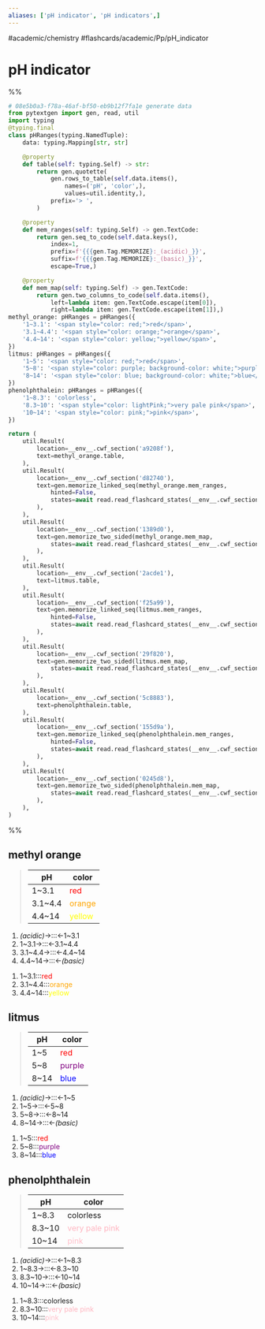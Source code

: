 ```yaml
---
aliases: ['pH indicator', 'pH indicators',]
---
```


#academic/chemistry #flashcards/academic/Pp/pH_indicator

# pH indicator

%%
```Python
# 08e5b0a3-f78a-46af-bf50-eb9b12f7fa1e generate data
from pytextgen import gen, read, util
import typing
@typing.final
class pHRanges(typing.NamedTuple):
	data: typing.Mapping[str, str]

	@property
	def table(self: typing.Self) -> str:
		return gen.quotette(
			gen.rows_to_table(self.data.items(),
				names=('pH', 'color',),
				values=util.identity,),
			prefix='> ',
		)

	@property
	def mem_ranges(self: typing.Self) -> gen.TextCode:
		return gen.seq_to_code(self.data.keys(),
			index=1,
			prefix=f'{{{gen.Tag.MEMORIZE}:_(acidic)_}}',
			suffix=f'{{{gen.Tag.MEMORIZE}:_(basic)_}}',
			escape=True,)

	@property
	def mem_map(self: typing.Self) -> gen.TextCode:
		return gen.two_columns_to_code(self.data.items(),
			left=lambda item: gen.TextCode.escape(item[0]),
			right=lambda item: gen.TextCode.escape(item[1]),)
methyl_orange: pHRanges = pHRanges({
	'1~3.1': '<span style="color: red;">red</span>',
	'3.1~4.4': '<span style="color: orange;">orange</span>',
	'4.4~14': '<span style="color: yellow;">yellow</span>',
})
litmus: pHRanges = pHRanges({
	'1~5': '<span style="color: red;">red</span>',
	'5~8': '<span style="color: purple; background-color: white;">purple</span>',
	'8~14': '<span style="color: blue; background-color: white;">blue</span>',
})
phenolphthalein: pHRanges = pHRanges({
	'1~8.3': 'colorless',
	'8.3~10': '<span style="color: lightPink;">very pale pink</span>',
	'10~14': '<span style="color: pink;">pink</span>',
})

return (
	util.Result(
		location=__env__.cwf_section('a9208f'),
		text=methyl_orange.table,
	),
	util.Result(
		location=__env__.cwf_section('d82740'),
		text=gen.memorize_linked_seq(methyl_orange.mem_ranges,
			hinted=False,
			states=await read.read_flashcard_states(__env__.cwf_section('d82740')),
		),
	),
	util.Result(
		location=__env__.cwf_section('1389d0'),
		text=gen.memorize_two_sided(methyl_orange.mem_map,
			states=await read.read_flashcard_states(__env__.cwf_section('1389d0')),
		),
	),
	util.Result(
		location=__env__.cwf_section('2acde1'),
		text=litmus.table,
	),
	util.Result(
		location=__env__.cwf_section('f25a99'),
		text=gen.memorize_linked_seq(litmus.mem_ranges,
			hinted=False,
			states=await read.read_flashcard_states(__env__.cwf_section('f25a99')),
		),
	),
	util.Result(
		location=__env__.cwf_section('29f820'),
		text=gen.memorize_two_sided(litmus.mem_map,
			states=await read.read_flashcard_states(__env__.cwf_section('29f820')),
		),
	),
	util.Result(
		location=__env__.cwf_section('5c8883'),
		text=phenolphthalein.table,
	),
	util.Result(
		location=__env__.cwf_section('155d9a'),
		text=gen.memorize_linked_seq(phenolphthalein.mem_ranges,
			hinted=False,
			states=await read.read_flashcard_states(__env__.cwf_section('155d9a')),
		),
	),
	util.Result(
		location=__env__.cwf_section('0245d8'),
		text=gen.memorize_two_sided(phenolphthalein.mem_map,
			states=await read.read_flashcard_states(__env__.cwf_section('0245d8')),
		),
	),
)
```
%%

## methyl orange

<!--08e5b0a3-f78a-46af-bf50-eb9b12f7fa1e generate section="a9208f"--><!-- The following content is generated at 2023-03-20T16:20:31.210600+08:00. Any edits will be overridden! -->

> | pH | color |
> |-|-|
> | 1~3.1 | <span style="color: red;">red</span> |
> | 3.1~4.4 | <span style="color: orange;">orange</span> |
> | 4.4~14 | <span style="color: yellow;">yellow</span> |

<!--/08e5b0a3-f78a-46af-bf50-eb9b12f7fa1e-->

<!--08e5b0a3-f78a-46af-bf50-eb9b12f7fa1e generate section="d82740"--><!-- The following content is generated at 2022-11-09T19:01:32.632530+08:00. Any edits will be overridden! -->

1. _(acidic)_→:::←1~3.1 <!--SR:!2023-05-08,121,261!2023-12-10,309,321-->
2. 1~3.1→:::←3.1~4.4 <!--SR:!2024-01-05,309,281!2023-12-27,314,301-->
3. 3.1~4.4→:::←4.4~14 <!--SR:!2023-06-22,158,281!2023-08-21,181,241-->
4. 4.4~14→:::←_(basic)_ <!--SR:!2023-12-15,312,321!2023-04-24,107,241-->

<!--/08e5b0a3-f78a-46af-bf50-eb9b12f7fa1e-->

<!--08e5b0a3-f78a-46af-bf50-eb9b12f7fa1e generate section="1389d0"--><!-- The following content is generated at 2022-11-05T00:25:01.100868+08:00. Any edits will be overridden! -->

1. 1~3.1:::<span style="color: red;">red</span> <!--SR:!2023-04-11,232,250!2023-07-05,258,230-->
2. 3.1~4.4:::<span style="color: orange;">orange</span> <!--SR:!2023-10-09,345,250!2023-07-15,268,230-->
3. 4.4~14:::<span style="color: yellow;">yellow</span> <!--SR:!2023-07-04,178,230!2023-04-08,26,170-->

<!--/08e5b0a3-f78a-46af-bf50-eb9b12f7fa1e-->

## litmus

<!--08e5b0a3-f78a-46af-bf50-eb9b12f7fa1e generate section="2acde1"--><!-- The following content is generated at 2023-03-20T16:20:31.264567+08:00. Any edits will be overridden! -->

> | pH | color |
> |-|-|
> | 1~5 | <span style="color: red;">red</span> |
> | 5~8 | <span style="color: purple; background-color: white;">purple</span> |
> | 8~14 | <span style="color: blue; background-color: white;">blue</span> |

<!--/08e5b0a3-f78a-46af-bf50-eb9b12f7fa1e-->

<!--08e5b0a3-f78a-46af-bf50-eb9b12f7fa1e generate section="f25a99"--><!-- The following content is generated at 2022-11-09T19:11:57.168670+08:00. Any edits will be overridden! -->

1. _(acidic)_→:::←1~5 <!--SR:!2023-05-07,120,261!2024-02-02,351,321-->
2. 1~5→:::←5~8 <!--SR:!2023-04-11,105,261!2023-06-18,171,301-->
3. 5~8→:::←8~14 <!--SR:!2023-12-26,313,301!2023-05-02,124,261-->
4. 8~14→:::←_(basic)_ <!--SR:!2023-09-13,221,301!2023-06-05,141,261-->

<!--/08e5b0a3-f78a-46af-bf50-eb9b12f7fa1e-->

<!--08e5b0a3-f78a-46af-bf50-eb9b12f7fa1e generate section="29f820"--><!-- The following content is generated at 2022-11-05T00:25:01.078869+08:00. Any edits will be overridden! -->

1. 1~5:::<span style="color: red;">red</span> <!--SR:!2023-06-13,282,270!2023-09-16,325,250-->
2. 5~8:::<span style="color: purple; background-color: white;">purple</span> <!--SR:!2023-03-31,221,250!2023-07-03,256,230-->
3. 8~14:::<span style="color: blue; background-color: white;">blue</span> <!--SR:!2023-05-12,263,270!2023-04-07,59,190-->

<!--/08e5b0a3-f78a-46af-bf50-eb9b12f7fa1e-->

## phenolphthalein

<!--08e5b0a3-f78a-46af-bf50-eb9b12f7fa1e generate section="5c8883"--><!-- The following content is generated at 2023-03-20T16:20:31.170624+08:00. Any edits will be overridden! -->

> | pH | color |
> |-|-|
> | 1~8.3 | colorless |
> | 8.3~10 | <span style="color: lightPink;">very pale pink</span> |
> | 10~14 | <span style="color: pink;">pink</span> |

<!--/08e5b0a3-f78a-46af-bf50-eb9b12f7fa1e-->

<!--08e5b0a3-f78a-46af-bf50-eb9b12f7fa1e generate section="155d9a"--><!-- The following content is generated at 2022-11-09T19:11:57.181670+08:00. Any edits will be overridden! -->

1. _(acidic)_→:::←1~8.3 <!--SR:!2023-11-03,218,241!2024-01-12,334,321-->
2. 1~8.3→:::←8.3~10 <!--SR:!2023-06-16,149,261!2023-07-22,177,281-->
3. 8.3~10→:::←10~14 <!--SR:!2023-11-08,277,301!2023-04-09,97,241-->
4. 10~14→:::←_(basic)_ <!--SR:!2024-02-01,350,321!2023-06-18,149,261-->

<!--/08e5b0a3-f78a-46af-bf50-eb9b12f7fa1e-->

<!--08e5b0a3-f78a-46af-bf50-eb9b12f7fa1e generate section="0245d8"--><!-- The following content is generated at 2022-11-05T00:25:01.058870+08:00. Any edits will be overridden! -->

1. 1~8.3:::colorless <!--SR:!2023-04-30,113,210!2023-07-02,114,210-->
2. 8.3~10:::<span style="color: lightPink;">very pale pink</span> <!--SR:!2023-11-01,362,250!2023-04-20,77,210-->
3. 10~14:::<span style="color: pink;">pink</span> <!--SR:!2023-04-08,118,230!2024-02-15,455,250-->

<!--/08e5b0a3-f78a-46af-bf50-eb9b12f7fa1e-->
